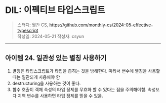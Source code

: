 # DIL: 이펙티브 타입스크립트

> 스터디: 월간 CS, https://github.com/monthly-cs/2024-05-effective-typescript  
> 작성일: 2024-05-21
> 작성자: csyun

---

## 아이템 24. 일관성 있는 별칭 사용하기

1. 별칭은 타입스크립트가 타입을 좁히는 것을 방해한다. 따라서 변수에 별칭을 사용할 때는 일관되게 사용해야 함
2. destructuring을 사용하는 것이 좋다.
3. 함수 호출이 객체 속성의 타입 정제를 무효화 할 수 있다는 점을 주의해야함. 속성보다 지역 변수를 사용하면 타입 정제를 믿을 수 있음.
